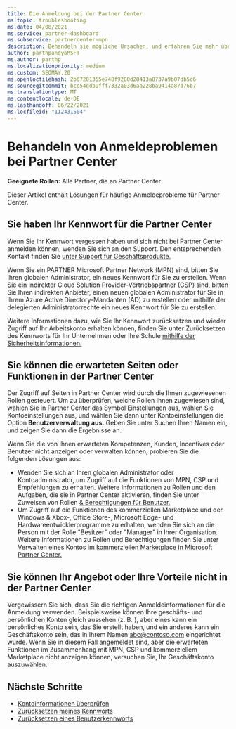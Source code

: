 ```yaml
---
title: Die Anmeldung bei der Partner Center
ms.topic: troubleshooting
ms.date: 04/08/2021
ms.service: partner-dashboard
ms.subservice: partnercenter-mpn
description: Behandeln sie mögliche Ursachen, und erfahren Sie mehr über Lösungen, wenn Sie sich nicht bei Partner Center anmelden können. Erfahren Sie mehr über das Zurücksetzen von Kennwörtern, das Überprüfen von Rollen und das Überprüfen von Anmeldeinformationen.
author: parthpandyaMSFT
ms.author: parthp
ms.localizationpriority: medium
ms.custom: SEOMAY.20
ms.openlocfilehash: 2b67201355e748f9280d28413a8737a9b07db5c6
ms.sourcegitcommit: bce54ddb9fff7332a03d6aa228ba9414a87d76b7
ms.translationtype: MT
ms.contentlocale: de-DE
ms.lasthandoff: 06/22/2021
ms.locfileid: "112431504"
---
```

# <a name="troubleshoot-sign-in-issues-for-partner-center"></a>Behandeln von Anmeldeproblemen bei Partner Center

**Geeignete Rollen:** Alle Partner, die an Partner Center

Dieser Artikel enthält Lösungen für häufige Anmeldeprobleme für Partner Center.

## <a name="youve-forgotten-your-password-for-partner-center"></a>Sie haben Ihr Kennwort für die Partner Center

Wenn Sie Ihr Kennwort vergessen haben und sich nicht bei Partner Center anmelden können, wenden Sie sich an den Support. Den entsprechenden Kontakt finden Sie [unter Support für Geschäftsprodukte.](/microsoft-365/admin/contact-support-for-business-products)

Wenn Sie ein PARTNER Microsoft Partner Network (MPN) sind, bitten Sie Ihren globalen Administrator, ein neues Kennwort für Sie zu erstellen. Wenn Sie ein indirekter Cloud Solution Provider-Vertriebspartner (CSP) sind, bitten Sie Ihren indirekten Anbieter, einen neuen globalen Administrator für Sie in Ihrem Azure Active Directory-Mandanten (AD) zu erstellen oder mithilfe der delegierten Administratorrechte ein neues Kennwort für Sie zu erstellen.

Weitere Informationen dazu, wie Sie Ihr Kennwort zurücksetzen und wieder Zugriff auf Ihr Arbeitskonto erhalten können, finden Sie unter Zurücksetzen des Kennworts für Ihr Unternehmen oder Ihre Schule [mithilfe der Sicherheitsinformationen.](/azure/active-directory/user-help/active-directory-passwords-update-your-own-password#how-to-change-your-password)

## <a name="you-cant-view-or-manage-the-expected-pages-or-capabilities-in-partner-center"></a>Sie können die erwarteten Seiten oder Funktionen in der Partner Center

Der Zugriff auf Seiten in Partner Center wird durch die Ihnen zugewiesenen Rollen gesteuert. Um zu überprüfen, welche Rollen Ihnen zugewiesen sind, wählen Sie in Partner Center das Symbol Einstellungen aus, wählen Sie Kontoeinstellungen aus, und wählen Sie dann unter Kontoeinstellungen die Option **Benutzerverwaltung aus.** Geben Sie unter Suchen Ihren Namen ein, und zeigen Sie dann die Ergebnisse an.

Wenn Sie die von Ihnen erwarteten Kompetenzen, Kunden, Incentives oder Benutzer nicht anzeigen oder verwalten können, probieren Sie die folgenden Lösungen aus:

- Wenden Sie sich an Ihren globalen Administrator oder Kontoadministrator, um Zugriff auf die Funktionen von MPN, CSP und Empfehlungen zu erhalten. Weitere Informationen zu Rollen und den Aufgaben, die sie in Partner Center aktivieren, finden Sie unter Zuweisen von Rollen [& Berechtigungen für Benutzer.](permissions-overview.md)
- Um Zugriff auf die Funktionen des kommerziellen Marketplace und der Windows & Xbox-, Office Store-, Microsoft Edge- und Hardwareentwicklerprogramme zu erhalten, wenden Sie sich an die Person mit der Rolle "Besitzer" oder "Manager" in Ihrer Organisation. Weitere Informationen zu Rollen und Berechtigungen finden Sie unter Verwalten eines Kontos im [kommerziellen Marketplace in Microsoft Partner Center.](/azure/marketplace/partner-center-portal/manage-account#define-user-roles-and-permissions)

## <a name="you-cant-see-your-offer-or-benefits-in-partner-center"></a>Sie können Ihr Angebot oder Ihre Vorteile nicht in der Partner Center

Vergewissern Sie sich, dass Sie die richtigen Anmeldeinformationen für die Anmeldung verwenden. Beispielsweise können Ihre geschäfts- und persönlichen Konten gleich aussehen (z. B. ), aber eines kann ein persönliches Konto sein, das Sie erstellt haben, und ein anderes kann ein Geschäftskonto sein, das in Ihrem Namen abc@contoso.com eingerichtet wurde. Wenn Sie in diesem Fall angemeldet sind, aber die erwarteten Funktionen im Zusammenhang mit MPN, CSP und kommerziellem Marketplace nicht anzeigen können, versuchen Sie, Ihr Geschäftskonto auszuwählen.

## <a name="next-steps"></a>Nächste Schritte

- [Kontoinformationen überprüfen](verification-responses.md)
- [Zurücksetzen meines Kennworts](reset-my-pasword.md)
- [Zurücksetzen eines Benutzerkennworts](reset-a-user-password.md)